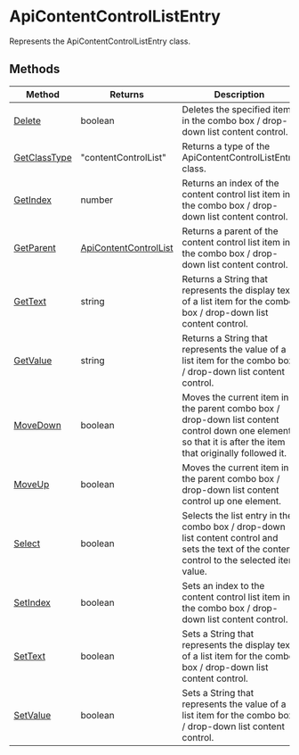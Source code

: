 # ApiContentControlListEntry

Represents the ApiContentControlListEntry class.


## Methods

| Method | Returns | Description |
| ------ | ------- | ----------- |
| [Delete](./Methods/Delete.md) | boolean | Deletes the specified item in the combo box / drop-down list content control. |
| [GetClassType](./Methods/GetClassType.md) | "contentControlList" | Returns a type of the ApiContentControlListEntry class. |
| [GetIndex](./Methods/GetIndex.md) | number | Returns an index of the content control list item in the combo box / drop-down list content control. |
| [GetParent](./Methods/GetParent.md) | [ApiContentControlList](../ApiContentControlList/ApiContentControlList.md) | Returns a parent of the content control list item in the combo box / drop-down list content control. |
| [GetText](./Methods/GetText.md) | string | Returns a String that represents the display text of a list item for the combo box / drop-down list content control. |
| [GetValue](./Methods/GetValue.md) | string | Returns a String that represents the value of a list item for the combo box / drop-down list content control. |
| [MoveDown](./Methods/MoveDown.md) | boolean | Moves the current item in the parent combo box / drop-down list content control down one element, so that it is after the item that originally followed it. |
| [MoveUp](./Methods/MoveUp.md) | boolean | Moves the current item in the parent combo box / drop-down list content control up one element. |
| [Select](./Methods/Select.md) | boolean | Selects the list entry in the combo box / drop-down list content control and sets the text of the content control to the selected item value. |
| [SetIndex](./Methods/SetIndex.md) | boolean | Sets an index to the content control list item in the combo box / drop-down list content control. |
| [SetText](./Methods/SetText.md) | boolean | Sets a String that represents the display text of a list item for the combo box / drop-down list content control. |
| [SetValue](./Methods/SetValue.md) | boolean | Sets a String that represents the value of a list item for the combo box / drop-down list content control. |
